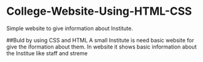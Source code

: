 # College-Website-Using-HTML-CSS
Simple website to give information about Institute.

##Buld by using CSS and HTML 
A small Institute is need basic website for give the iformation about them.
  In website it shows basic information about the Institue like staff and streme
